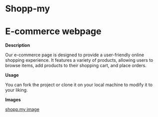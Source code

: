 # Shopp-my

# E-commerce webpage

**Description**

Our e-commerce page is designed to provide a user-friendly online shopping experience. It features a variety of products, allowing users to browse items, add products to their shopping cart, and place orders.

**Usage**

You can fork the project or clone it on your local machine to modify it to your liking. 

**Images**

[shopp.my image](./img.png)

